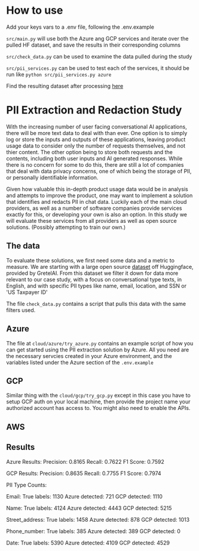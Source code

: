# How to use

Add your keys vars to a .env file, following the .env.example 

`src/main.py` will use both the Azure ang GCP services and iterate over the pulled HF dataset, and save the results in their corresponding columns

`src/check_data.py` can be used to examine the data pulled during the study

`src/pii_services.py` can be used to test each of the services, it should be run like `python src/pii_services.py azure`

Find the resulting dataset after processing [here](https://huggingface.co/datasets/cdreetz/filtered-pii-results)

# PII Extraction and Redaction Study

With the increasing number of user facing conversational AI applications, 
there will be more text data to deal with than ever.  One option is to 
simply log or store the inputs and outputs of these applications, leaving 
product usage data to consider only the number of requests themselves, and 
not thier content. The other option being to store both requests and the 
contents, including both user inputs and AI generated responses.  While 
there is no concern for some to do this, there are still a lot of companies 
that deal with data privacy concerns, one of which being the storage of PII, 
or personally identifiable information.

Given how valuable this in-depth product usage data would be in analysis 
and attempts to improve the product, one may want to implement a solution that 
identifies and redacts PII in chat data. Luckily each of the main cloud 
providers, as well as a number of software companies provide services exactly 
for this, or developing your own is also an option. In this study we will 
evaluate these services from all providers as well as open source solutions. 
(Possibly attempting to train our own.)

## The data
To evaluate these solutions, we first need some data and a metric to measure.
We are starting with a large open source [dataset](https://huggingface.co/datasets/gretelai/synthetic_pii_finance_multilingual?row=1) off Huggingface, provided by GretelAI.
From this dataset we filter it down for data more relevant to our case study,
with a focus on conversational type texts, in English, and with specific PII types
like name, email, location, and SSN or 'US Taxpayer ID'

The file `check_data.py` contains a script that pulls this data with the same filters used. 


## Azure

The file at `cloud/azure/try_azure.py` contains an example script of how you 
can get started using the PII extraction solution by Azure. All you need are 
the necessary servcies created in your Azure environment, and the variables 
listed under the Azure section of the `.env.example`


## GCP

Similar thing with the `cloud/gcp/try_gcp.py` except in this case you have to 
setup GCP auth on your local machine, then provide the project name your 
authorized account has access to. You might also need to enable the APIs.


## AWS



## Results

Azure Results:
Precision: 0.8165
Recall: 0.7622
F1 Score: 0.7592

GCP Results:
Precision: 0.8635
Recall: 0.7755
F1 Score: 0.7974

PII Type Counts:

Email:
  True labels: 1130
  Azure detected: 721
  GCP detected: 1110

Name:
  True labels: 4124
  Azure detected: 4443
  GCP detected: 5215

Street_address:
  True labels: 1458
  Azure detected: 878
  GCP detected: 1013

Phone_number:
  True labels: 385
  Azure detected: 389
  GCP detected: 0

Date:
  True labels: 5390
  Azure detected: 4109
  GCP detected: 4529
